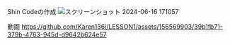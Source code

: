 Shin Codeの作成
![スクリーンショット 2024-06-16 171057](https://github.com/Karen136i/LESSON1/assets/156569903/a7f83735-7565-49a1-9c41-523c6fd43f1e)

動画
https://github.com/Karen136i/LESSON1/assets/156569903/39b1fb71-379b-4763-945d-d9642b624e57
